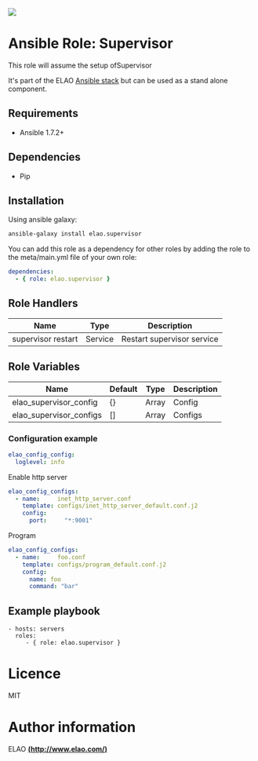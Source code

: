 <img src="http://www.elao.com/images/corpo/logo_red_small.png"/>

# Ansible Role: Supervisor

This role will assume the setup ofSupervisor

It's part of the ELAO [Ansible stack](http://ansible.elao.com) but can be used as a stand alone component.

## Requirements

- Ansible 1.7.2+

## Dependencies

- Pip

## Installation

Using ansible galaxy:

```bash
ansible-galaxy install elao.supervisor
```
You can add this role as a dependency for other roles by adding the role to the meta/main.yml file of your own role:

```yaml
dependencies:
  - { role: elao.supervisor }
```

## Role Handlers

|Name|Type|Description|
|----|----|-----------|
|supervisor restart|Service|Restart supervisor service

## Role Variables

|Name|Default|Type|Description|
|----|-------|----|-----------|
|elao_supervisor_config|{}|Array|Config
|elao_supervisor_configs|[]|Array|Configs

### Configuration example

```yaml
elao_config_config:
  loglevel: info
```

Enable http server

```yaml
elao_config_configs:
  - name:     inet_http_server.conf
    template: configs/inet_http_server_default.conf.j2
    config:
      port:     "*:9001"
```

Program

```yaml
elao_config_configs:
  - name:     foo.conf
    template: configs/program_default.conf.j2
    config:
      name: foo
      command: "bar"
```

## Example playbook

    - hosts: servers
      roles:
         - { role: elao.supervisor }

# Licence

MIT

# Author information

ELAO [**(http://www.elao.com/)**](http://www.elao.com)
